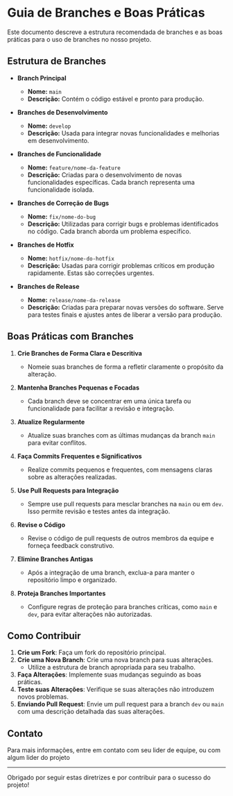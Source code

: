 # Guia de Branches e Boas Práticas

Este documento descreve a estrutura recomendada de branches e as boas práticas para o uso de branches no nosso projeto.

## Estrutura de Branches

- **Branch Principal**
  - **Nome:** `main`
  - **Descrição:** Contém o código estável e pronto para produção.

- **Branches de Desenvolvimento**
  - **Nome:** `develop`
  - **Descrição:** Usada para integrar novas funcionalidades e melhorias em desenvolvimento.

- **Branches de Funcionalidade**
  - **Nome:** `feature/nome-da-feature`
  - **Descrição:** Criadas para o desenvolvimento de novas funcionalidades específicas. Cada branch representa uma funcionalidade isolada.

- **Branches de Correção de Bugs**
  - **Nome:** `fix/nome-do-bug`
  - **Descrição:** Utilizadas para corrigir bugs e problemas identificados no código. Cada branch aborda um problema específico.

- **Branches de Hotfix**
  - **Nome:** `hotfix/nome-do-hotfix`
  - **Descrição:** Usadas para corrigir problemas críticos em produção rapidamente. Estas são correções urgentes.

- **Branches de Release**
  - **Nome:** `release/nome-da-release`
  - **Descrição:** Criadas para preparar novas versões do software. Serve para testes finais e ajustes antes de liberar a versão para produção.

## Boas Práticas com Branches

1. **Crie Branches de Forma Clara e Descritiva**
   - Nomeie suas branches de forma a refletir claramente o propósito da alteração.

2. **Mantenha Branches Pequenas e Focadas**
   - Cada branch deve se concentrar em uma única tarefa ou funcionalidade para facilitar a revisão e integração.

3. **Atualize Regularmente**
   - Atualize suas branches com as últimas mudanças da branch `main` para evitar conflitos.

4. **Faça Commits Frequentes e Significativos**
   - Realize commits pequenos e frequentes, com mensagens claras sobre as alterações realizadas.

5. **Use Pull Requests para Integração**
   - Sempre use pull requests para mesclar branches na `main` ou em `dev`. Isso permite revisão e testes antes da integração.

6. **Revise o Código**
   - Revise o código de pull requests de outros membros da equipe e forneça feedback construtivo.

7. **Elimine Branches Antigas**
   - Após a integração de uma branch, exclua-a para manter o repositório limpo e organizado.

8. **Proteja Branches Importantes**
   - Configure regras de proteção para branches críticas, como `main` e `dev`, para evitar alterações não autorizadas.

## Como Contribuir

1. **Crie um Fork**: Faça um fork do repositório principal.
2. **Crie uma Nova Branch**: Crie uma nova branch para suas alterações.
   - Utilize a estrutura de branch apropriada para seu trabalho.
3. **Faça Alterações**: Implemente suas mudanças seguindo as boas práticas.
4. **Teste suas Alterações**: Verifique se suas alterações não introduzem novos problemas.
5. **Enviando Pull Request**: Envie um pull request para a branch `dev` ou `main` com uma descrição detalhada das suas alterações.

## Contato

Para mais informações, entre em contato com seu lider de equipe, ou com algum lider do projeto

---

Obrigado por seguir estas diretrizes e por contribuir para o sucesso do projeto!
